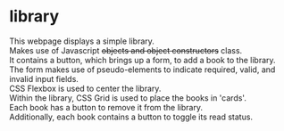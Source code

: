 # library
This webpage displays a simple library.  
Makes use of Javascript ~~objects and object constructors~~ class.  
It contains a button, which brings up a form, to add a book to the library.  
The form makes use of pseudo-elements to indicate required, valid, and invalid input fields.  
CSS Flexbox is used to center the library.  
Within the library, CSS Grid is used to place the books in 'cards'.  
Each book has a button to remove it from the library.  
Additionally, each book contains a button to toggle its read status.
